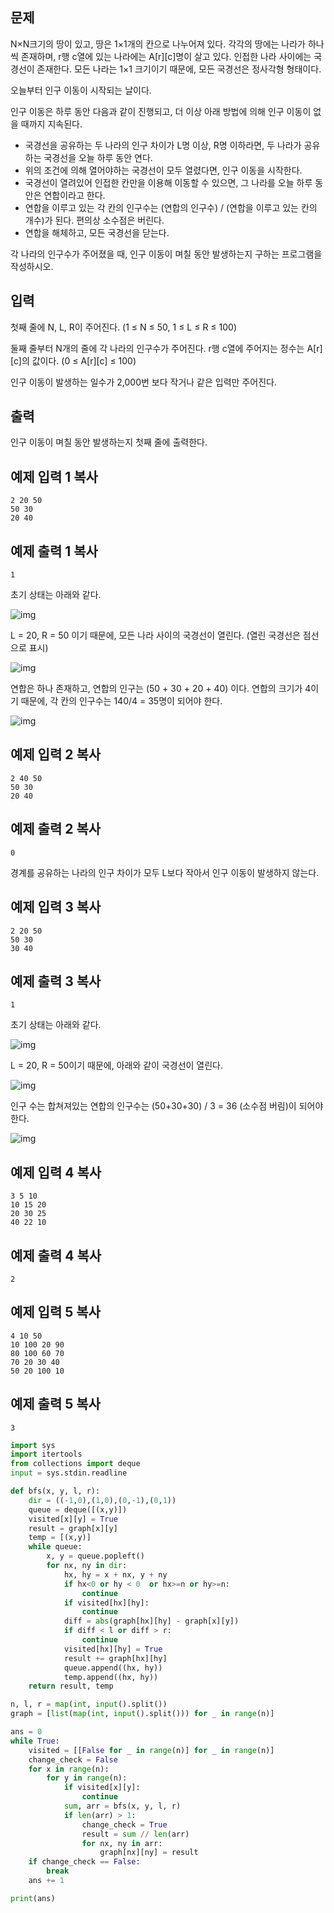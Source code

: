 ## 문제

N×N크기의 땅이 있고, 땅은 1×1개의 칸으로 나누어져 있다. 각각의 땅에는 나라가 하나씩 존재하며, r행 c열에 있는 나라에는 A[r][c]명이 살고 있다. 인접한 나라 사이에는 국경선이 존재한다. 모든 나라는 1×1 크기이기 때문에, 모든 국경선은 정사각형 형태이다.

오늘부터 인구 이동이 시작되는 날이다.

인구 이동은 하루 동안 다음과 같이 진행되고, 더 이상 아래 방법에 의해 인구 이동이 없을 때까지 지속된다.

- 국경선을 공유하는 두 나라의 인구 차이가 L명 이상, R명 이하라면, 두 나라가 공유하는 국경선을 오늘 하루 동안 연다.
- 위의 조건에 의해 열어야하는 국경선이 모두 열렸다면, 인구 이동을 시작한다.
- 국경선이 열려있어 인접한 칸만을 이용해 이동할 수 있으면, 그 나라를 오늘 하루 동안은 연합이라고 한다.
- 연합을 이루고 있는 각 칸의 인구수는 (연합의 인구수) / (연합을 이루고 있는 칸의 개수)가 된다. 편의상 소수점은 버린다.
- 연합을 해체하고, 모든 국경선을 닫는다.

각 나라의 인구수가 주어졌을 때, 인구 이동이 며칠 동안 발생하는지 구하는 프로그램을 작성하시오.

## 입력

첫째 줄에 N, L, R이 주어진다. (1 ≤ N ≤ 50, 1 ≤ L ≤ R ≤ 100)

둘째 줄부터 N개의 줄에 각 나라의 인구수가 주어진다. r행 c열에 주어지는 정수는 A[r][c]의 값이다. (0 ≤ A[r][c] ≤ 100)

인구 이동이 발생하는 일수가 2,000번 보다 작거나 같은 입력만 주어진다.

## 출력

인구 이동이 며칠 동안 발생하는지 첫째 줄에 출력한다.

## 예제 입력 1 복사

```
2 20 50
50 30
20 40
```

## 예제 출력 1 복사

```
1
```

초기 상태는 아래와 같다.

![img](https://upload.acmicpc.net/2993ef69-f57e-4d46-a9b3-eb3a05612dc7/-/preview/)

L = 20, R = 50 이기 때문에, 모든 나라 사이의 국경선이 열린다. (열린 국경선은 점선으로 표시)

![img](https://upload.acmicpc.net/3e73073e-b68e-478b-90fd-f158f44863b7/-/preview/)

연합은 하나 존재하고, 연합의 인구는 (50 + 30 + 20 + 40) 이다. 연합의 크기가 4이기 때문에, 각 칸의 인구수는 140/4 = 35명이 되어야 한다. 

![img](https://upload.acmicpc.net/78951cb1-213d-416b-a64d-fb80697af36a/-/preview/)

## 예제 입력 2 복사

```
2 40 50
50 30
20 40
```

## 예제 출력 2 복사

```
0
```

경계를 공유하는 나라의 인구 차이가 모두 L보다 작아서 인구 이동이 발생하지 않는다.

## 예제 입력 3 복사

```
2 20 50
50 30
30 40
```

## 예제 출력 3 복사

```
1
```

초기 상태는 아래와 같다.

![img](https://upload.acmicpc.net/c70d5726-35d0-4af8-96f7-f01371db935f/-/preview/)

L = 20, R = 50이기 때문에, 아래와 같이 국경선이 열린다.

![img](https://upload.acmicpc.net/eff2e0d7-3b05-4b4d-88d6-4fc56fd946c6/-/preview/)

인구 수는 합쳐져있는 연합의 인구수는 (50+30+30) / 3 = 36 (소수점 버림)이 되어야 한다.

![img](https://upload.acmicpc.net/c54b09bd-7b13-4f41-9c80-271497c3239e/-/preview/)

## 예제 입력 4 복사

```
3 5 10
10 15 20
20 30 25
40 22 10
```

## 예제 출력 4 복사

```
2
```

## 예제 입력 5 복사

```
4 10 50
10 100 20 90
80 100 60 70
70 20 30 40
50 20 100 10
```

## 예제 출력 5 복사

```
3
```


```python
import sys
import itertools
from collections import deque
input = sys.stdin.readline

def bfs(x, y, l, r):
    dir = ((-1,0),(1,0),(0,-1),(0,1))
    queue = deque([(x,y)])
    visited[x][y] = True
    result = graph[x][y]
    temp = [(x,y)]
    while queue:
        x, y = queue.popleft()
        for nx, ny in dir:
            hx, hy = x + nx, y + ny
            if hx<0 or hy < 0  or hx>=n or hy>=n:
                continue
            if visited[hx][hy]:
                continue
            diff = abs(graph[hx][hy] - graph[x][y])
            if diff < l or diff > r:
                continue
            visited[hx][hy] = True
            result += graph[hx][hy]
            queue.append((hx, hy))
            temp.append((hx, hy))
    return result, temp

n, l, r = map(int, input().split())
graph = [list(map(int, input().split())) for _ in range(n)]

ans = 0
while True:
    visited = [[False for _ in range(n)] for _ in range(n)]
    change_check = False
    for x in range(n):
        for y in range(n):
            if visited[x][y]:
                continue
            sum, arr = bfs(x, y, l, r)
            if len(arr) > 1:
                change_check = True
                result = sum // len(arr)
                for nx, ny in arr:
                    graph[nx][ny] = result
    if change_check == False:
        break
    ans += 1

print(ans)
```
